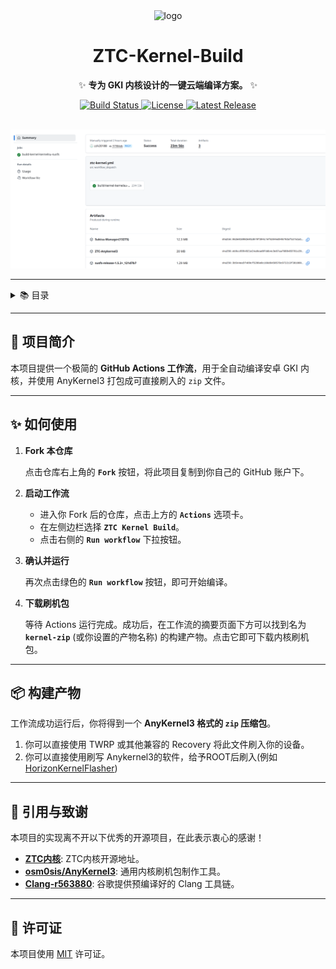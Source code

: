 <div align="center">

  <!-- 项目 Logo: 采用了 Google Actions for Android 的官方图标，完美契合主题 -->
  <img src="https://raw.githubusercontent.com/actions/android/main/icon.png" alt="logo" width="120">
  <h1 align="center">ZTC-Kernel-Build</h1>
  
  <!-- Slogan -->
  <p align="center">
    ✨ <strong>专为 GKI 内核设计的一键云端编译方案。</strong> ✨
  </p>

  <!-- 动态构建徽章 -->
  <p align="center">
    <a href="https://github.com/zzh20188/ZTC-Kernel-Build/actions/workflows/build.yml">
      <img alt="Build Status" src="https://img.shields.io/github/actions/workflow/status/zzh20188/ZTC-Kernel-Build/build.yml?style=for-the-badge&logo=githubactions&logoColor=white">
    </a>
    <a href="https://github.com/zzh20188/ZTC-Kernel-Build/blob/main/LICENSE">
      <img alt="License" src="https://img.shields.io/github/license/zzh20188/ZTC-Kernel-Build?style=for-the-badge&color=blue">
    </a>
    <a href="https://github.com/zzh20188/ZTC-Kernel-Build/releases/latest">
      <img alt="Latest Release" src="https://img.shields.io/github/v/release/zzh20188/ZTC-Kernel-Build?style=for-the-badge&color=brightgreen">
    </a>
  </p>
  
  <br>

  <!-- 推荐放一张你自己项目 Actions 成功运行并产出 Artifacts 的截图 -->
  <img src="assets/build.png" alt="demo">

</div>

---

<!-- 目录 -->
<details>
  <summary>📚 目录</summary>
  <ol>
    <li><a href="#-项目简介">项目简介</a></li>
    <li><a href="#-如何使用">如何使用</a></li>
    <li><a href="#-构建产物">构建产物</a></li>
    <li><a href="#-引用与致谢">引用与致谢</a></li>
    <li><a href="#-许可证">许可证</a></li>
  </ol>
</details>

---

## 🚀 项目简介
本项目提供一个极简的 **GitHub Actions 工作流**，用于全自动编译安卓 GKI 内核，并使用 AnyKernel3 打包成可直接刷入的 `zip` 文件。

---

## ✨ 如何使用

1.  **Fork 本仓库**
    
    点击仓库右上角的 **`Fork`** 按钮，将此项目复制到你自己的 GitHub 账户下。

2.  **启动工作流**

    *   进入你 Fork 后的仓库，点击上方的 **`Actions`** 选项卡。
    *   在左侧边栏选择 **`ZTC Kernel Build`**。
    *   点击右侧的 **`Run workflow`** 下拉按钮。

3.  **确认并运行**
    
    再次点击绿色的 **`Run workflow`** 按钮，即可开始编译。

4.  **下载刷机包**

    等待 Actions 运行完成。成功后，在工作流的摘要页面下方可以找到名为 **`kernel-zip`** (或你设置的产物名称) 的构建产物。点击它即可下载内核刷机包。

---

## 📦 构建产物

工作流成功运行后，你将得到一个 **AnyKernel3 格式的 `zip` 压缩包**。

1. 你可以直接使用 TWRP 或其他兼容的 Recovery 将此文件刷入你的设备。
2. 你可以直接使用刷写 Anykernel3的软件，给予ROOT后刷入(例如[HorizonKernelFlasher](https://github.com/libxzr/HorizonKernelFlasher/releases))

---

## 🙏 引用与致谢

本项目的实现离不开以下优秀的开源项目，在此表示衷心的感谢！

*   **[ZTC内核](https://android.googlesource.com/kernel/common/)**: ZTC内核开源地址。
*   **[osm0sis/AnyKernel3](https://github.com/osm0sis/AnyKernel3)**: 通用内核刷机包制作工具。
*   **[Clang-r563880](https://android.googlesource.com/platform/prebuilts/clang/host/linux-x86/+/refs/heads/mirror-goog-main-llvm-toolchain-source)**: 谷歌提供预编译好的 Clang 工具链。

---

## 📄 许可证

本项目使用 [MIT](LICENSE.md) 许可证。